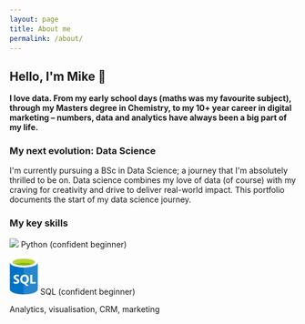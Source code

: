 ```yaml
---
layout: page
title: About me
permalink: /about/
---
```


## Hello, I'm Mike 👋
**I love data. From my early school days (maths was my favourite subject), through my Masters degree in Chemistry, to my 10+ year career in digital marketing – numbers, data and analytics have always been a big part of my life.**

### My next evolution: Data Science
I'm currently pursuing a BSc in Data Science; a journey that I'm absolutely thrilled to be on. Data science combines my love of data (of course) with my craving for creativity and drive to deliver real-world impact. This portfolio documents the start of my data science journey.

### My key skills
<img src="https://upload.wikimedia.org/wikipedia/commons/c/c3/Python-logo-notext.svg" width="50"> Python (confident beginner)

<img src="https://github.com/MikeAspinall/MikeAspinall.github.io/blob/main/assets/sql_logo.svg" width="50"> SQL (confident beginner)

Analytics, visualisation, CRM, marketing
